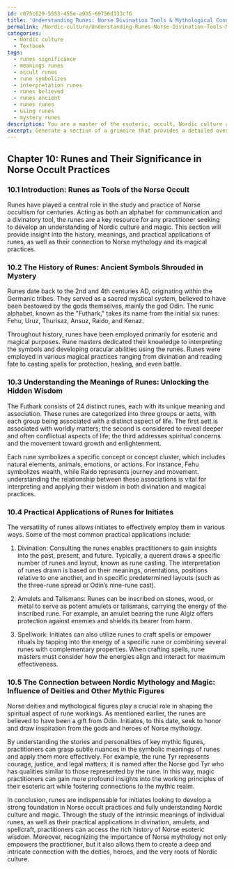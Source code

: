 ```yaml
---
id: c075c629-5553-455e-a9b5-69756d333cf6
title: 'Understanding Runes: Norse Divination Tools & Mythological Connection'
permalink: /Nordic-culture/Understanding-Runes-Norse-Divination-Tools-Mythological-Connection/
categories:
  - Nordic culture
  - Textbook
tags:
  - runes significance
  - meanings runes
  - occult runes
  - rune symbolizes
  - interpretation runes
  - runes believed
  - runes ancient
  - runes runes
  - using runes
  - mystery runes
description: You are a master of the esoteric, occult, Nordic culture and education, you have written many textbooks on the subject in ways that provide students with rich and deep understanding of the subject. You are being asked to write textbook-like sections on a topic and you do it with full context, explainability, and reliability in accuracy to the true facts of the topic at hand, in a textbook style that a student would easily be able to learn from, in a rich, engaging, and contextual way. Always include relevant context (such as formulas and history), related concepts, and in a way that someone can gain deep insights from.
excerpt: Generate a section of a grimoire that provides a detailed overview on the role of runes and their significance in Norse occult practices, including their history, meanings, and practical applications for initiates studying Nordic culture and magic. Additionally, elaborate on the connection between Nordic mythology and magical practices, such as the influence of deities and other mythological figures on the workings of Nordic spells and rituals.
---
```

## Chapter 10: Runes and Their Significance in Norse Occult Practices

### 10.1 Introduction: Runes as Tools of the Norse Occult

Runes have played a central role in the study and practice of Norse occultism for centuries. Acting as both an alphabet for communication and a divinatory tool, the runes are a key resource for any practitioner seeking to develop an understanding of Nordic culture and magic. This section will provide insight into the history, meanings, and practical applications of runes, as well as their connection to Norse mythology and its magical practices.

### 10.2 The History of Runes: Ancient Symbols Shrouded in Mystery

Runes date back to the 2nd and 4th centuries AD, originating within the Germanic tribes. They served as a sacred mystical system, believed to have been bestowed by the gods themselves, mainly the god Odin. The runic alphabet, known as the "Futhark," takes its name from the initial six runes: Fehu, Uruz, Thurisaz, Ansuz, Raido, and Kenaz.

Throughout history, runes have been employed primarily for esoteric and magical purposes. Rune masters dedicated their knowledge to interpreting the symbols and developing oracular abilities using the runes. Runes were employed in various magical practices ranging from divination and reading fate to casting spells for protection, healing, and even battle.

### 10.3 Understanding the Meanings of Runes: Unlocking the Hidden Wisdom

The Futhark consists of 24 distinct runes, each with its unique meaning and association. These runes are categorized into three groups or aetts, with each group being associated with a distinct aspect of life. The first aett is associated with worldly matters; the second is considered to reveal deeper and often conflictual aspects of life; the third addresses spiritual concerns and the movement toward growth and enlightenment.

Each rune symbolizes a specific concept or concept cluster, which includes natural elements, animals, emotions, or actions. For instance, Fehu symbolizes wealth, while Raido represents journey and movement. understanding the relationship between these associations is vital for interpreting and applying their wisdom in both divination and magical practices.

### 10.4 Practical Applications of Runes for Initiates

The versatility of runes allows initiates to effectively employ them in various ways. Some of the most common practical applications include:

1. Divination: Consulting the runes enables practitioners to gain insights into the past, present, and future. Typically, a querent draws a specific number of runes and layout, known as rune casting. The interpretation of runes drawn is based on their meanings, orientations, positions relative to one another, and in specific predetermined layouts (such as the three-rune spread or Odin’s nine-rune cast).

2. Amulets and Talismans: Runes can be inscribed on stones, wood, or metal to serve as potent amulets or talismans, carrying the energy of the inscribed rune. For example, an amulet bearing the rune Algiz offers protection against enemies and shields its bearer from harm.

3. Spellwork: Initiates can also utilize runes to craft spells or empower rituals by tapping into the energy of a specific rune or combining several runes with complementary properties. When crafting spells, rune masters must consider how the energies align and interact for maximum effectiveness.

### 10.5 The Connection between Nordic Mythology and Magic: Influence of Deities and Other Mythic Figures

Norse deities and mythological figures play a crucial role in shaping the spiritual aspect of rune workings. As mentioned earlier, the runes are believed to have been a gift from Odin. Initiates, to this date, seek to honor and draw inspiration from the gods and heroes of Norse mythology.

By understanding the stories and personalities of key mythic figures, practitioners can grasp subtle nuances in the symbolic meanings of runes and apply them more effectively. For example, the rune Tyr represents courage, justice, and legal matters; it is named after the Norse god Tyr who has qualities similar to those represented by the rune. In this way, magic practitioners can gain more profound insights into the working principles of their esoteric art while fostering connections to the mythic realm.

In conclusion, runes are indispensable for initiates looking to develop a strong foundation in Norse occult practices and fully understanding Nordic culture and magic. Through the study of the intrinsic meanings of individual runes, as well as their practical applications in divination, amulets, and spellcraft, practitioners can access the rich history of Norse esoteric wisdom. Moreover, recognizing the importance of Norse mythology not only empowers the practitioner, but it also allows them to create a deep and intricate connection with the deities, heroes, and the very roots of Nordic culture.
